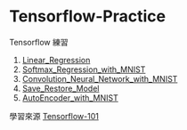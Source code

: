 # Tensorflow-Practice

Tensorflow 練習<br>

01. [Linear_Regression](https://github.com/Robin-Huang/Tensorflow-Practice/blob/master/code/01_Linear_Regression.ipynb)
02. [Softmax_Regression_with_MNIST](https://github.com/Robin-Huang/Tensorflow-Practice/blob/master/code/02_Softmax_Regression_with_MNIST.ipynb)
03. [Convolution_Neural_Network_with_MNIST](https://github.com/Robin-Huang/Tensorflow-Practice/blob/master/code/03_Convolution_Neural_Network_with_MNIST.ipynb)
04. [Save_Restore_Model](https://github.com/Robin-Huang/Tensorflow-Practice/blob/master/code/04_Save_Restore_Model.ipynb)
05. [AutoEncoder_with_MNIST](https://github.com/Robin-Huang/Tensorflow-Practice/blob/master/code/05_AutoEncoder_with_MNIST.ipynb)

學習來源 [Tensorflow-101](https://github.com/c1mone/Tensorflow-101)
